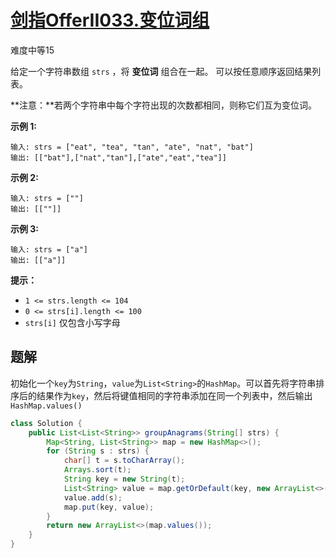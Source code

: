 # [剑指OfferII033.变位词组](https://leetcode-cn.com/problems/sfvd7V/)

难度中等15

给定一个字符串数组 `strs` ，将 **变位词** 组合在一起。 可以按任意顺序返回结果列表。

**注意：**若两个字符串中每个字符出现的次数都相同，则称它们互为变位词。

 

**示例 1:**

```
输入: strs = ["eat", "tea", "tan", "ate", "nat", "bat"]
输出: [["bat"],["nat","tan"],["ate","eat","tea"]]
```

**示例 2:**

```
输入: strs = [""]
输出: [[""]]
```

**示例 3:**

```
输入: strs = ["a"]
输出: [["a"]]
```

 

**提示：**

- `1 <= strs.length <= 104`
- `0 <= strs[i].length <= 100`
- `strs[i]` 仅包含小写字母

## 题解

初始化一个`key`为`String`，`value`为`List<String>`的`HashMap`。可以首先将字符串排序后的结果作为`key`，然后将键值相同的字符串添加在同一个列表中，然后输出`HashMap.values()`

```java
class Solution {
    public List<List<String>> groupAnagrams(String[] strs) {
        Map<String, List<String>> map = new HashMap<>();
        for (String s : strs) {
            char[] t = s.toCharArray();
            Arrays.sort(t);
            String key = new String(t);
            List<String> value = map.getOrDefault(key, new ArrayList<>());
            value.add(s);
            map.put(key, value);
        }
        return new ArrayList<>(map.values());
    }
}
```